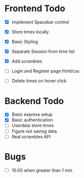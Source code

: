 # Frontend Todo
- [x] Implement Spacebar control
- [x] Store times locally
- [x] Basic Styling
- [x] Separate Session from time list
- [x] Add scrambles
- [ ] Login and Register page html/css
- [ ] Delete times on hover click


# Backend Todo
- [x] Basic express setup
- [x] Basic authentication
- [ ] Userdata store times
- [ ] Figure out saving data
- [ ] Real scrambles API

# Bugs
- [ ] 10.00 when greater than 1 min  

